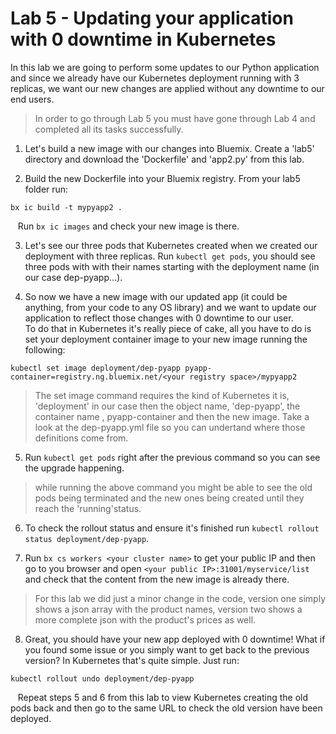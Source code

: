 # Lab 5 - Updating your application with 0 downtime in Kubernetes
In this lab we are going to perform some updates to our Python application and since we already have our Kubernetes deployment running with 3 replicas, we want our new changes are applied without any downtime to our end users.
>In order to go through Lab 5 you must have gone through Lab 4 and completed all its tasks successfully.
1. Let's build a new image with our changes into Bluemix. Create a 'lab5' directory and download the 'Dockerfile' and 'app2.py' from this lab.

2. Build the new Dockerfile into your Bluemix registry. From your lab5 folder run:
```
bx ic build -t mypyapp2 .
```
&nbsp;&nbsp;&nbsp;Run `bx ic images` and check your new image is there.

3. Let's see our three pods that Kubernetes created when we created our deployment with three replicas. Run `kubectl get pods`, you should see three pods with with their names starting with the deployment name (in our case dep-pyapp...).

4. So now we have a new image with our updated app (it could be anything, from your code to any OS library) and we want to update our application to reflect those changes with 0 downtime to our user.<BR>
To do that in Kubernetes it's really piece of cake, all you have to do is set your deployment container image to your new image running the following:
```
kubectl set image deployment/dep-pyapp pyapp-container=registry.ng.bluemix.net/<your registry space>/mypyapp2
```
>The set image command requires the kind of Kubernetes it is, 'deployment' in our case then the object name, 'dep-pyapp', the container name , pyapp-container and then the new image. Take a look at the dep-pyapp.yml file so you can undertand where those definitions come from.
5. Run `kubectl get pods` right after the previous command so you can see the upgrade happening.
>while running the above command you might be able to see the old pods being terminated and the new ones being created until they reach the 'running'status.

6. To check the rollout status and ensure it's finished run `kubectl rollout status deployment/dep-pyapp`.

7. Run `bx cs workers <your cluster name>` to get your public IP and then go to you browser and open `<your public IP>:31001/myservice/list` and check that the content from the new image is already there.
>For this lab we did just a minor change in the code, version one simply shows a json array with the product names, version two shows a more complete json with the product's prices as well.

8. Great, you should have your new app deployed with 0 downtime! What if you found some issue or you simply want to get back to the previous version? In Kubernetes that's quite simple. Just run:
```
kubectl rollout undo deployment/dep-pyapp
``` 
&nbsp;&nbsp;&nbsp;Repeat steps 5 and 6 from this lab to view Kubernetes creating the old pods back and then go to the same URL to check the old version have been deployed.
